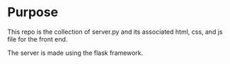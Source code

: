 # Purpose

This repo is the collection of server.py and its associated html, css, and js file for the front end.

The server is made using the flask framework.
